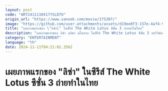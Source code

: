 ```yaml
---
layout: post
code: "ART2411110417YSLD7U"
origin_url: "https://www.sanook.com/movie/175207/"
image: "https://github.com/user-attachments/assets/d19ee8f3-157e-4af4-9ff6-86e7f5d5b455"
title: "เผยภาพแรกของ \"ลิซ่า\" ในซีรีส์ The White Lotus ซีซั่น 3 ถ่ายทำในไทย"
description: "เผยภาพแรกของ ลิซ่า ลลิษา มโนบาล ในซีรีส์ The White Lotus ซีซั่น 3 ออริจินัลซีรีส์ Max ในบทบาทของพนักงานต้อนรับสาวผู้มาพร้อมรอยยิ้ม"
category: "ENTERTAINMENT"
language: "th"
date: 2024-11-11T04:21:02.356Z
---
```


# เผยภาพแรกของ "ลิซ่า" ในซีรีส์ The White Lotus ซีซั่น 3 ถ่ายทำในไทย